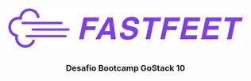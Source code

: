 <h1 align="center">
  <img src="https://github.com/johnnypeixoto/images/blob/master/fastfeet.png?raw=true">
  <br>
</h1>
<h3 align="center">
  Desafio Bootcamp GoStack 10
</h3>
